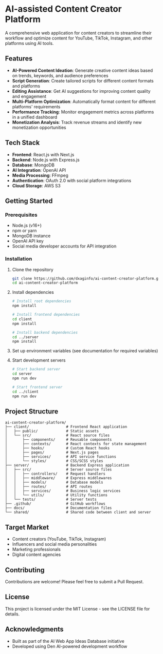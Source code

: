 # AI-assisted Content Creator Platform

A comprehensive web application for content creators to streamline their workflow and optimize content for YouTube, TikTok, Instagram, and other platforms using AI tools.

## Features

- **AI-Powered Content Ideation**: Generate creative content ideas based on trends, keywords, and audience preferences
- **Script Generation**: Create tailored scripts for different content formats and platforms
- **Editing Assistance**: Get AI suggestions for improving content quality and engagement
- **Multi-Platform Optimization**: Automatically format content for different platforms' requirements
- **Performance Tracking**: Monitor engagement metrics across platforms in a unified dashboard
- **Monetization Analysis**: Track revenue streams and identify new monetization opportunities

## Tech Stack

- **Frontend**: React.js with Next.js
- **Backend**: Node.js with Express.js
- **Database**: MongoDB
- **AI Integration**: OpenAI API
- **Media Processing**: FFmpeg
- **Authentication**: OAuth 2.0 with social platform integrations
- **Cloud Storage**: AWS S3

## Getting Started

### Prerequisites

- Node.js (v16+)
- npm or yarn
- MongoDB instance
- OpenAI API key
- Social media developer accounts for API integration

### Installation

1. Clone the repository
   ```bash
   git clone https://github.com/dxaginfo/ai-content-creator-platform.git
   cd ai-content-creator-platform
   ```

2. Install dependencies
   ```bash
   # Install root dependencies
   npm install
   
   # Install frontend dependencies
   cd client
   npm install
   
   # Install backend dependencies
   cd ../server
   npm install
   ```

3. Set up environment variables (see documentation for required variables)

4. Start development servers
   ```bash
   # Start backend server
   cd server
   npm run dev
   
   # Start frontend server
   cd ../client
   npm run dev
   ```

## Project Structure

```
ai-content-creator-platform/
├── client/                 # Frontend React application
│   ├── public/             # Static assets
│   └── src/                # React source files
│       ├── components/     # Reusable components
│       ├── contexts/       # React contexts for state management
│       ├── hooks/          # Custom React hooks
│       ├── pages/          # Next.js pages
│       ├── services/       # API service functions
│       └── styles/         # CSS/SCSS styles
├── server/                 # Backend Express application
│   ├── src/                # Server source files
│   │   ├── controllers/    # Request handlers
│   │   ├── middleware/     # Express middlewares
│   │   ├── models/         # Database models
│   │   ├── routes/         # API routes
│   │   ├── services/       # Business logic services
│   │   └── utils/          # Utility functions
│   └── tests/              # Server tests
├── .github/                # GitHub workflows
├── docs/                   # Documentation files
└── shared/                 # Shared code between client and server
```

## Target Market

- Content creators (YouTube, TikTok, Instagram)
- Influencers and social media personalities
- Marketing professionals
- Digital content agencies

## Contributing

Contributions are welcome! Please feel free to submit a Pull Request.

## License

This project is licensed under the MIT License - see the LICENSE file for details.

## Acknowledgments

- Built as part of the AI Web App Ideas Database initiative
- Developed using Den AI-powered development workflow
